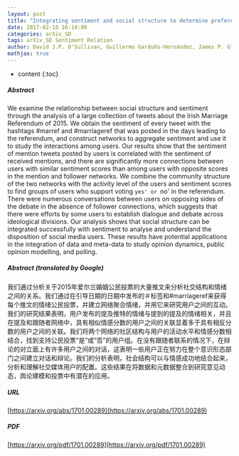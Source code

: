 ```yaml
---
layout: post
title: "Integrating sentiment and social structure to determine preference alignments: The Irish Marriage Referendum"
date: 2017-02-18 16:14:00
categories: arXiv_SD
tags: arXiv_SD Sentiment Relation
author: David J.P. O'Sullivan, Guillermo Garduño-Hernández, James P. Gleeson, Mariano Beguerisse-Díaz
mathjax: true
---
```


* content
{:toc}

##### Abstract
We examine the relationship between social structure and sentiment through the analysis of a large collection of tweets about the Irish Marriage Referendum of 2015. We obtain the sentiment of every tweet with the hashtags #marref and #marriageref that was posted in the days leading to the referendum, and construct networks to aggregate sentiment and use it to study the interactions among users. Our results show that the sentiment of mention tweets posted by users is correlated with the sentiment of received mentions, and there are significantly more connections between users with similar sentiment scores than among users with opposite scores in the mention and follower networks. We combine the community structure of the two networks with the activity level of the users and sentiment scores to find groups of users who support voting `yes' or `no' in the referendum. There were numerous conversations between users on opposing sides of the debate in the absence of follower connections, which suggests that there were efforts by some users to establish dialogue and debate across ideological divisions. Our analysis shows that social structure can be integrated successfully with sentiment to analyse and understand the disposition of social media users. These results have potential applications in the integration of data and meta-data to study opinion dynamics, public opinion modelling, and polling.

##### Abstract (translated by Google)
我们通过分析关于2015年爱尔兰婚姻公民投票的大量推文来分析社交结构和情绪之间的关系。我们通过在引导日期的日期中发布的＃标签和#marriageref来获得每个推文的情绪公民投票，并建立网络聚合情绪，并用它来研究用户之间的互动。我们的研究结果表明，用户发布的提及推特的情绪与提到的提及的情绪相关，并且在提及和跟随者网络中，具有相似情感分数的用户之间的关联显着多于具有相反分数的用户之间的关联。我们将两个网络的社区结构与用户的活动水平和情感分数相结合，找到支持公民投票“是”或“否”的用户组。在没有跟随者联系的情况下，在辩论的对立面上有许多用户之间的对话，这表明一些用户正在努力在整个意识形态部门之间建立对话和辩论。我们的分析表明，社会结构可以与情感成功地结合起来，分析和理解社交媒体用户的配置。这些结果在将数据和元数据整合到研究意见动态，舆论建模和投票中有潜在的应用。

##### URL
[https://arxiv.org/abs/1701.00289](https://arxiv.org/abs/1701.00289)

##### PDF
[https://arxiv.org/pdf/1701.00289](https://arxiv.org/pdf/1701.00289)


